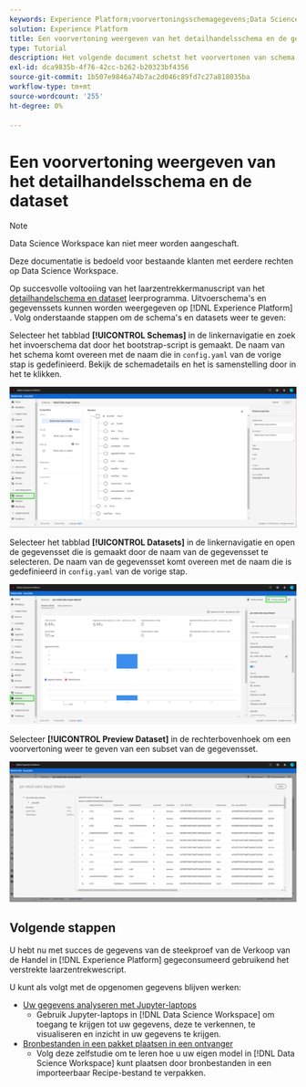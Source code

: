 ```yaml
---
keywords: Experience Platform;voorvertoningsschemagegevens;Data Science Workspace;populaire onderwerpen
solution: Experience Platform
title: Een voorvertoning weergeven van het detailhandelsschema en de gegevensset
type: Tutorial
description: Het volgende document schetst het voorvertonen van schema's en datasets op Adobe Experience Platform.
exl-id: dca9835b-4f76-42cc-b262-b20323bf4356
source-git-commit: 1b507e9846a74b7ac2d046c89fd7c27a818035ba
workflow-type: tm+mt
source-wordcount: '255'
ht-degree: 0%

---
```


# Een voorvertoning weergeven van het detailhandelsschema en de dataset

>[!NOTE]
>
>Data Science Workspace kan niet meer worden aangeschaft.
>
>Deze documentatie is bedoeld voor bestaande klanten met eerdere rechten op Data Science Workspace.

Op succesvolle voltooiing van het laarzentrekkermanuscript van het [&#x200B; detailhandelschema en dataset &#x200B;](./create-retails-sales-dataset.md) leerprogramma. Uitvoerschema&#39;s en gegevenssets kunnen worden weergegeven op [!DNL Experience Platform] . Volg onderstaande stappen om de schema&#39;s en datasets weer te geven:

Selecteer het tabblad **[!UICONTROL Schemas]** in de linkernavigatie en zoek het invoerschema dat door het bootstrap-script is gemaakt. De naam van het schema komt overeen met de naam die in `config.yaml` van de vorige stap is gedefinieerd. Bekijk de schemadetails en het is samenstelling door in het te klikken.

![](../images/models-recipes/access-data/schema.PNG)

Selecteer het tabblad **[!UICONTROL Datasets]** in de linkernavigatie en open de gegevensset die is gemaakt door de naam van de gegevensset te selecteren. De naam van de gegevensset komt overeen met de naam die is gedefinieerd in `config.yaml` van de vorige stap.

![](../images/models-recipes/access-data/dataset.PNG)

Selecteer **[!UICONTROL Preview Dataset]** in de rechterbovenhoek om een voorvertoning weer te geven van een subset van de gegevensset.

![](../images/models-recipes/access-data/preview.PNG)

## Volgende stappen

U hebt nu met succes de gegevens van de steekproef van de Verkoop van de Handel in [!DNL Experience Platform] gegeconsumeerd gebruikend het verstrekte laarzentrekwescript.

U kunt als volgt met de opgenomen gegevens blijven werken:

- [Uw gegevens analyseren met Jupyter-laptops](../jupyterlab/analyze-your-data.md)
   - Gebruik Jupyter-laptops in [!DNL Data Science Workspace] om toegang te krijgen tot uw gegevens, deze te verkennen, te visualiseren en inzicht in uw gegevens te krijgen.
- [Bronbestanden in een pakket plaatsen in een ontvanger](./package-source-files-recipe.md)
   - Volg deze zelfstudie om te leren hoe u uw eigen model in [!DNL Data Science Workspace] kunt plaatsen door bronbestanden in een importeerbaar Recipe-bestand te verpakken.
